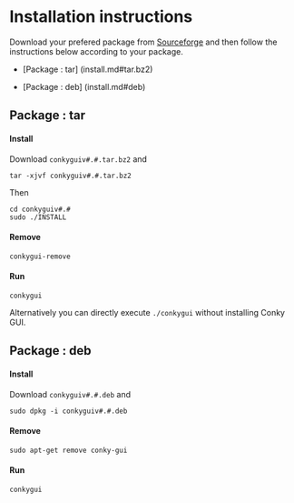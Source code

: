 # Installation instructions

Download your prefered package from [Sourceforge](http://sourceforge.net/projects/conkygui/files/) and then follow the instructions below according to your package.


 * [Package : tar] (install.md#tar.bz2)

 * [Package : deb] (install.md#deb)

## Package : tar

#### Install
Download ```conkyguiv#.#.tar.bz2``` and

    tar -xjvf conkyguiv#.#.tar.bz2

Then

    cd conkyguiv#.#
    sudo ./INSTALL

#### Remove

    conkygui-remove

#### Run

    conkygui

Alternatively you can directly execute ```./conkygui``` without installing Conky GUI.

## Package : deb

#### Install

Download ```conkyguiv#.#.deb``` and

    sudo dpkg -i conkyguiv#.#.deb

#### Remove

    sudo apt-get remove conky-gui

#### Run

    conkygui
